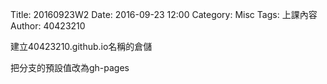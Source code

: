 Title: 20160923W2
Date: 2016-09-23 12:00
Category: Misc
Tags: 上課內容
Author: 40423210

<p>建立40423210.github.io名稱的倉儲</p>

<p>把分支的預設值改為gh-pages</p>
